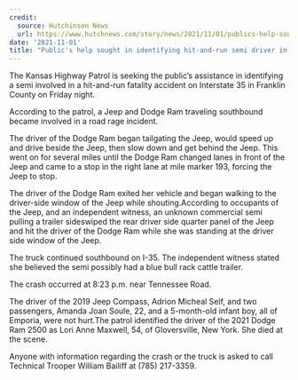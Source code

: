 ```yaml
---
credit:
  source: Hutchinson News
  url: https://www.hutchnews.com/story/news/2021/11/01/publics-help-sought-identifying-hit-and-run-driver-friday-fatality-35-crash-stemmed-road-rage-incide/6240195001/
date: '2021-11-01'
title: "Public's help sought in identifying hit-and-run semi driver in Friday I-35 fatality"
---
```

The Kansas Highway Patrol is seeking the public’s assistance in identifying a semi involved in a hit-and-run fatality accident on Interstate 35 in Franklin County on Friday night.

According to the patrol, a Jeep and Dodge Ram traveling southbound became involved in a road rage incident.

The driver of the Dodge Ram began tailgating the Jeep, would speed up and drive beside the Jeep, then slow down and get behind the Jeep. This went on for several miles until the Dodge Ram changed lanes in front of the Jeep and came to a stop in the right lane at mile marker 193, forcing the Jeep to stop.

The driver of the Dodge Ram exited her vehicle and began walking to the driver-side window of the Jeep while shouting.According to occupants of the Jeep, and an independent witness, an unknown commercial semi pulling a trailer sideswiped the rear driver side quarter panel of the Jeep and hit the driver of the Dodge Ram while she was standing at the driver side window of the Jeep.

The truck continued southbound on I-35. The independent witness stated she believed the semi possibly had a blue bull rack cattle trailer.

The crash occurred at 8:23 p.m. near Tennessee Road.

The driver of the 2019 Jeep Compass, Adrion Micheal Self, and two passengers, Amanda Joan Soule, 22, and a 5-month-old infant boy, all of Emporia, were not hurt.The patrol identified the driver of the 2021 Dodge Ram 2500 as Lori Anne Maxwell, 54, of Gloversville, New York. She died at the scene.

Anyone with information regarding the crash or the truck is asked to call Technical Trooper William Bailiff at (785) 217-3359.
